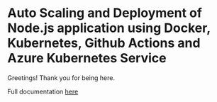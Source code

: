 # Auto Scaling and Deployment of Node.js application using Docker, Kubernetes, Github Actions and Azure Kubernetes Service

Greetings!
Thank you for being here.

Full documentation [here](https://medium.com/@jothibasuofficial/auto-scaling-and-deployment-of-node-js-327b381a95d8)
